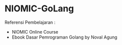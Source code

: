 # NIOMIC-GoLang

Referensi Pembelajaran :

- NIOMIC Online Course
- Ebook Dasar Pemrograman Golang by Noval Agung
